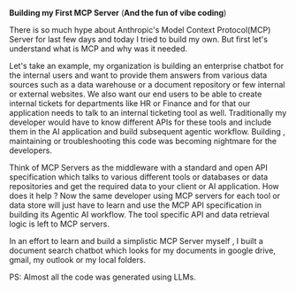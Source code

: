 **Building my First MCP Server**
(**And the fun of vibe coding**)

There is so much hype about Anthropic's Model Context Protocol(MCP) Server for last few days and today I tried to build my own. But first let's understand what is MCP and why was it needed.

Let's take an example, my organization is building an enterprise chatbot for the internal users and want to provide them answers from various data sources such as a data warehouse or a document repository or few internal or external websites. We also want our end users to be able to create internal tickets for departments like HR or Finance and for that our application needs to talk to an internal ticketing tool as well. Traditionally my developer would have to know different APIs for these tools and include them in the AI application and build subsequent agentic workflow. Building , maintaining or troubleshooting this code was becoming nightmare for the developers. 

Think of MCP Servers as the middleware with a standard and open API specification which talks to various different tools or databases or data repositories and get the required data to your client or AI application. How does it help ? Now the same developer using MCP servers for each tool or data store will just have to learn and use the MCP API specification in building its Agentic AI workflow. The tool specific API and data retrieval logic is left to MCP servers. 

In an effort to learn and build a simplistic MCP Server myself , I built a document search chatbot which looks for my documents in google drive, gmail, my outlook or my local folders. 

PS: Almost all the code was generated using LLMs. 
